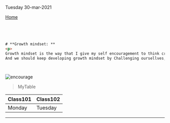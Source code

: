 Tuesday 30-mar-2021 

[Home](README.md)



```html




# **Growth mindset: **
<p>
Growth mindset is the way that I give my self encouragement to think creativity and that everything I think about it will come true by working hard and commitment. also we should give ourselves a gift after any achivment that we reach like embrace or something that we like. that the way that I use.
And we should keep developing growth mindset by Challenging oursellves, face  obstacles, do all our effort to reach our goals, criticism our seleves in a good way to improve it and read about  success of others to be inspired for us.</p>




```

![encourage](https://image.shutterstock.com/image-photo/can-self-motivation-cutting-letter-260nw-264221285.jpg)




>MyTable

Class101|Class102 
--------|---------
Monday  | Tuesday 
------------------------------------------------------------



